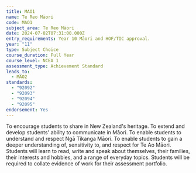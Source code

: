 ```yaml
---
title: MAO1
name: Te Reo Māori
code: MAO1
subject_area: Te Reo Māori
date: 2024-07-02T07:31:00.000Z
entry_requirements: Year 10 Māori and HOF/TIC approval.
year: "11"
type: Subject Choice
course_duration: Full Year
course_level: NCEA 1
assessment_type: Achievement Standard
leads_to:
  - MAO2
standards:
  - "92092"
  - "92093"
  - "92094"
  - "92095"
endorsement: Yes
---
```

To encourage students to share in New Zealand's heritage. To extend and develop students' ability to communicate in Māori. To enable students to understand and respect Ngā Tikanga Māori. To enable students to gain a deeper understanding of, sensitivity to, and respect for Te Ao Māori. Students will learn to read, write and speak about themselves, their families, their interests and hobbies, and a range of everyday topics. Students will be required to collate evidence of work for their assessment portfolio.
